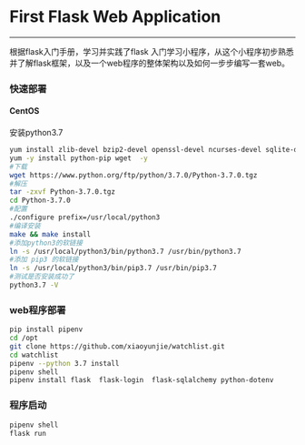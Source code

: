 # First Flask Web Application

----

根据flask入门手册，学习并实践了flask 入门学习小程序，从这个小程序初步熟悉并了解flask框架，以及一个web程序的整体架构以及如何一步步编写一套web。


### 快速部署

#### CentOS

安装python3.7
```bash
yum install zlib-devel bzip2-devel openssl-devel ncurses-devel sqlite-devel readline-devel tk-devel gcc make libffi-devel epel-release -y
yum -y install python-pip wget  -y
#下载
wget https://www.python.org/ftp/python/3.7.0/Python-3.7.0.tgz
#解压
tar -zxvf Python-3.7.0.tgz
cd Python-3.7.0
#配置
./configure prefix=/usr/local/python3
#编译安装
make && make install
#添加python3的软链接
ln -s /usr/local/python3/bin/python3.7 /usr/bin/python3.7
#添加 pip3 的软链接
ln -s /usr/local/python3/bin/pip3.7 /usr/bin/pip3.7
#测试是否安装成功了
python3.7 -V
```

### web程序部署
```bash
pip install pipenv
cd /opt
git clone https://github.com/xiaoyunjie/watchlist.git
cd watchlist
pipenv --python 3.7 install 
pipenv shell 
pipenv install flask  flask-login  flask-sqlalchemy python-dotenv
```

### 程序启动
```bash
pipenv shell
flask run
```
